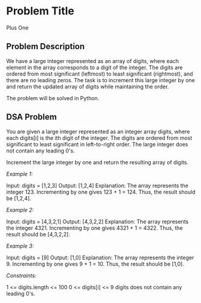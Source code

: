 # Problem Title
Plus One

## Problem Description
We have a large integer represented as an array of digits, where each element in the array corresponds to a digit of the integer. The digits are ordered from most significant (leftmost) to least significant (rightmost), and there are no leading zeros. The task is to increment this large integer by one and return the updated array of digits while maintaining the order.

The problem will be solved in Python.

## DSA Problem
You are given a large integer represented as an integer array digits, where each digits[i] is the ith digit of the integer. The digits are ordered from most significant to least significant in left-to-right order. The large integer does not contain any leading 0's.

Increment the large integer by one and return the resulting array of digits.

*Example 1:*

Input: digits = [1,2,3]
Output: [1,2,4]
Explanation: The array represents the integer 123.
Incrementing by one gives 123 + 1 = 124.
Thus, the result should be [1,2,4].

*Example 2:*

Input: digits = [4,3,2,1]
Output: [4,3,2,2]
Explanation: The array represents the integer 4321.
Incrementing by one gives 4321 + 1 = 4322.
Thus, the result should be [4,3,2,2].

*Example 3:*

Input: digits = [9]
Output: [1,0]
Explanation: The array represents the integer 9.
Incrementing by one gives 9 + 1 = 10.
Thus, the result should be [1,0].

*Constraints:*

1 <= digits.length <= 100
0 <= digits[i] <= 9
digits does not contain any leading 0's.

